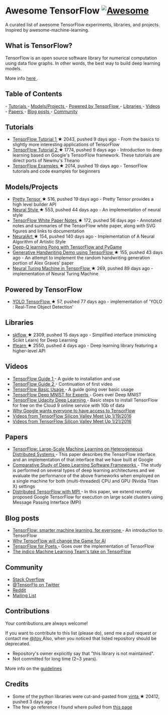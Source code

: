 <h1>
 Awesome TensorFlow
 <a href="https://github.com/jtoy/awesome">
  <img alt="Awesome" src="https://cdn.rawgit.com/sindresorhus/awesome/d7305f38d29fed78fa85652e3a63e154dd8e8829/media/badge.svg"/>
 </a>
</h1>
<p>
 A curated list of awesome TensorFlow experiments, libraries, and projects. Inspired by awesome-machine-learning.
</p>
<h2>
 What is TensorFlow?
</h2>
<p>
 TensorFlow is an open source software library for numerical computation using data flow graphs. In other words, the best way to build deep learning models.
</p>
<p>
 More info
 <a href="http://tensorflow.org">
  here
 </a>
 .
</p>
<h2>
 Table of Contents
</h2>
<p>
 <!-- MarkdownTOC depth=4 -->
 -
 <a href="#github-tutorials">
  Tutorials
 </a>
 -
 <a href="#github-projects">
  Models/Projects
 </a>
 -
 <a href="#github-powered-by">
  Powered by TensorFlow
 </a>
 -
 <a href="#libraries">
  Libraries
 </a>
 -
 <a href="#video">
  Videos
 </a>
 -
 <a href="#papers">
  Papers
 </a>
 -
 <a href="#blogs">
  Blog posts
 </a>
 -
 <a href="#community">
  Community
 </a>
</p>
<!-- /MarkdownTOC -->
<p>
 <a name="github-tutorials">
 </a>
</p>
<h2>
 Tutorials
</h2>
<ul>
 <li>
  <a href="https://github.com/pkmital/tensorflow_tutorials">
   TensorFlow Tutorial 1
  </a>
  <span>
   &#9733 2043, pushed 9 days ago
  </span>
  - From the basics to slightly more interesting applications of TensorFlow
 </li>
 <li>
  <a href="https://github.com/nlintz/TensorFlow-Tutorials">
   TensorFlow Tutorial 2
  </a>
  <span>
   &#9733 1774, pushed 9 days ago
  </span>
  - Introduction to deep learning based on Google's TensorFlow framework. These tutorials are direct ports of Newmu's Theano
 </li>
 <li>
  <a href="https://github.com/aymericdamien/TensorFlow-Examples">
   TensorFlow Examples
  </a>
  <span>
   &#9733 2014, pushed 19 days ago
  </span>
  - TensorFlow tutorials and code examples for beginners
 </li>
</ul>
<p>
 <a name="github-projects">
 </a>
</p>
<h2>
 Models/Projects
</h2>
<ul>
 <li>
  <a href="https://github.com/google/prettytensor">
   Pretty Tensor
  </a>
  <span>
   &#9733 516, pushed 19 days ago
  </span>
  - Pretty Tensor provides a high level builder API
 </li>
 <li>
  <a href="https://github.com/anishathalye/neural-style">
   Neural Style
  </a>
  <span>
   &#9733 553, pushed 44 days ago
  </span>
  - An implementation of neural style
 </li>
 <li>
  <a href="https://github.com/samjabrahams/tensorflow-white-paper-notes">
   TensorFlow White Paper Notes
  </a>
  <span>
   &#9733 172, pushed 56 days ago
  </span>
  - Annotated notes and summaries of the TensorFlow white paper, along with SVG figures and links to documentation
 </li>
 <li>
  <a href="https://github.com/ckmarkoh/neuralart_tensorflow">
   NeuralArt
  </a>
  <span>
   &#9733 154, pushed 140 days ago
  </span>
  - Implementation of A Neural Algorithm of Artistic Style
 </li>
 <li>
  <a href="http://www.danielslater.net/2016/03/deep-q-learning-pong-with-tensorflow.html">
   Deep-Q learning Pong with TensorFlow and PyGame
  </a>
 </li>
 <li>
  <a href="https://github.com/hardmaru/write-rnn-tensorflow">
   Generative Handwriting Demo using TensorFlow
  </a>
  <span>
   &#9733 155, pushed 43 days ago
  </span>
  - An attempt to implement the random handwriting generation portion of Alex Graves' paper
 </li>
 <li>
  <a href="https://github.com/carpedm20/NTM-tensorflow">
   Neural Turing Machine in TensorFlow
  </a>
  <span>
   &#9733 269, pushed 89 days ago
  </span>
  - implementation of Neural Turing Machine
 </li>
</ul>
<p>
 <a name="github-powered-by">
 </a>
</p>
<h2>
 Powered by TensorFlow
</h2>
<ul>
 <li>
  <a href="https://github.com/gliese581gg/YOLO_tensorflow">
   YOLO TensorFlow
  </a>
  <span>
   &#9733 57, pushed 77 days ago
  </span>
  - implementation of 'YOLO : Real-Time Object Detection'
 </li>
</ul>
<p>
 <a name="libraries">
 </a>
</p>
<h2>
 Libraries
</h2>
<ul>
 <li>
  <a href="https://github.com/tensorflow/skflow">
   skflow
  </a>
  <span>
   &#9733 2309, pushed 15 days ago
  </span>
  - Simplified interface (mimicking Scikit Learn) for Deep Learning
 </li>
 <li>
  <a href="https://github.com/tflearn/tflearn">
   tflearn
  </a>
  <span>
   &#9733 2550, pushed 4 days ago
  </span>
  - Deep learning library featuring a higher-level API
 </li>
</ul>
<p>
 <a name="video">
 </a>
</p>
<h2>
 Videos
</h2>
<ul>
 <li>
  <a href="http://bit.ly/1OX8s8Y">
   TensorFlow Guide 1
  </a>
  - A guide to installation and use
 </li>
 <li>
  <a href="http://bit.ly/1R27Ki9">
   TensorFlow Guide 2
  </a>
  - Continuation of first video
 </li>
 <li>
  <a href="http://bit.ly/1TCNmEY">
   TensorFlow Basic Usage
  </a>
  - A guide going over basic usage
 </li>
 <li>
  <a href="http://bit.ly/1L9IfJx">
   TensorFlow Deep MNIST for Experts
  </a>
  - Goes over Deep MNIST
 </li>
 <li>
  <a href="https://www.youtube.com/watch?v=ReaxoSIM5XQ">
   TensorFlow Udacity Deep Learning
  </a>
  - Basic steps to install TensorFlow for free on the Cloud 9 online service with 1Gb of data
 </li>
 <li>
  <a href="http://video.foxnews.com/v/4611174773001/why-google-wants-everyone-to-have-access-to-tensorflow/?#sp=show-clips">
   Why Google wants everyone to have access to TensorFlow
  </a>
 </li>
 <li>
  <a href="http://blog.altoros.com/videos-from-tensorflow-silicon-valley-meetup-january-19-2016.html">
   Videos from TensorFlow Silicon Valley Meet Up 1/19/2016
  </a>
 </li>
 <li>
  <a href="http://blog.altoros.com/videos-from-tensorflow-seattle-meetup-jan-21-2016.html">
   Videos from TensorFlow Silicon Valley Meet Up 1/21/2016
  </a>
 </li>
</ul>
<p>
 <a name="papers">
 </a>
</p>
<h2>
 Papers
</h2>
<ul>
 <li>
  <a href="http://download.tensorflow.org/paper/whitepaper2015.pdf">
   TensorFlow: Large-Scale Machine Learning on Heterogeneous Distributed Systems
  </a>
  - This paper describes the TensorFlow interface and an implementation of that interface that we have built at Google
 </li>
 <li>
  <a href="http://arxiv.org/abs/1511.06435">
   Comparative Study of Deep Learning Software Frameworks
  </a>
  - The study is performed on several types of deep learning architectures and we evaluate the performance of the above frameworks when employed on a single machine for both (multi-threaded) CPU and GPU (Nvidia Titan X) settings
 </li>
 <li>
  <a href="http://arxiv.org/abs/1603.02339">
   Distributed TensorFlow with MPI
  </a>
  - In this paper, we extend recently proposed Google TensorFlow for execution on large scale clusters using Message Passing Interface (MPI)
 </li>
</ul>
<p>
 <a name="blogs">
 </a>
</p>
<h2>
 Blog posts
</h2>
<ul>
 <li>
  <a href="https://googleblog.blogspot.com/2015/11/tensorflow-smarter-machine-learning-for.html">
   TensorFlow: smarter machine learning, for everyone
  </a>
  - An introduction to TensorFlow
 </li>
 <li>
  <a href="http://www.somatic.io/blog/why-tensorflow-will-change-the-game-for-ai">
   Why TensorFlow will change the Game for AI
  </a>
 </li>
 <li>
  <a href="http://petewarden.com/2016/02/28/tensorflow-for-poets">
   TensorFlow for Poets
  </a>
  - Goes over the implementation of TensorFlow
 </li>
 <li>
  <a href="https://indico.io/blog/indico-tensorflow">
   The indico Machine Learning Team's take on TensorFlow
  </a>
 </li>
</ul>
<p>
 <a name="community">
 </a>
</p>
<h2>
 Community
</h2>
<ul>
 <li>
  <a href="http://stackoverflow.com/questions/tagged/tensorflow">
   Stack Overflow
  </a>
 </li>
 <li>
  <a href="https://twitter.com/TensorFlo">
   @TensorFlo on Twitter
  </a>
 </li>
 <li>
  <a href="https://www.reddit.com/r/tensorflow">
   Reddit
  </a>
 </li>
 <li>
  <a href="https://groups.google.com/a/tensorflow.org/forum/#!forum/discuss">
   Mailing List
  </a>
 </li>
</ul>
<p>
 <a name="contributions">
 </a>
</p>
<h2>
 Contributions
</h2>
<p>
 Your contributions are always welcome!
</p>
<p>
 If you want to contribute to this list (please do), send me a pull request or contact me
 <a href="https://twitter.com/jtoy">
  @jtoy
 </a>
 Also, when you noticed that listed repository should be deprecated.
</p>
<ul>
 <li>
  Repository's owner explicitly say that "this library is not maintained".
 </li>
 <li>
  Not committed for long time (2~3 years).
 </li>
</ul>
<p>
 More info on the
 <a href="https://github.com/jtoy/awesome-tensorflow/blob/master/contributing.md">
  guidelines
 </a>
</p>
<p>
 <a name="credits">
 </a>
</p>
<h2>
 Credits
</h2>
<ul>
 <li>
  Some of the python libraries were cut-and-pasted from
  <a href="https://github.com/vinta/awesome-python">
   vinta
  </a>
  <span>
   &#9733 20412, pushed 3 days ago
  </span>
 </li>
 <li>
  The few go reference I found where pulled from
  <a href="https://code.google.com/p/go-wiki/wiki/Projects#Machine_Learning">
   this page
  </a>
 </li>
</ul>
